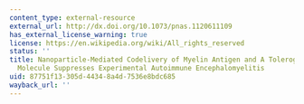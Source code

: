 ```yaml
---
content_type: external-resource
external_url: http://dx.doi.org/10.1073/pnas.1120611109
has_external_license_warning: true
license: https://en.wikipedia.org/wiki/All_rights_reserved
status: ''
title: Nanoparticle-Mediated Codelivery of Myelin Antigen and A Tolerogenic Small
  Molecule Suppresses Experimental Autoimmune Encephalomyelitis
uid: 87751f13-305d-4434-8a4d-7536e8bdc685
wayback_url: ''
---
```

